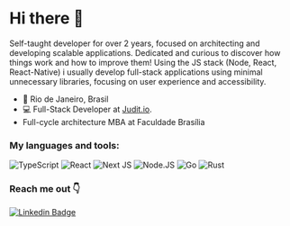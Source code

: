 # Hi there 👋

Self-taught developer for over 2 years, focused on architecting and developing scalable applications. Dedicated and curious to discover how things work and how to improve them! Using the JS stack (Node, React, React-Native) i usually develop full-stack applications using minimal unnecessary libraries, focusing on user experience and accessibility.

- 📍 Rio de Janeiro, Brasil
- 💻 Full-Stack Developer at <a target="_blank" href="https://www.judit.io/" >Judit.io</a>.
- Full-cycle architecture MBA at Faculdade Brasília

### My languages and tools:

<img alt="TypeScript" src="https://img.shields.io/badge/TypeScript-007ACC?style=for-the-badge&logo=typescript&logoColor=white"/> 
<img alt="React" src="https://img.shields.io/badge/React-20232A?style=for-the-badge&logo=react&logoColor=61DAFB"/> 
<img alt="Next JS" src="https://img.shields.io/badge/nextjs-%23000000.svg?&style=for-the-badge&logo=next.js&logoColor=white"/> 
<img alt="Node.JS" src="https://img.shields.io/badge/Node.js-43853D?style=for-the-badge&logo=node.js&logoColor=white"/>
<img alt="Go" src="https://img.shields.io/badge/Go-00ADD8?style=for-the-badge&logo=go&logoColor=white"/>
<img alt="Rust" src="https://img.shields.io/badge/Rust-000000?style=for-the-badge&logo=rust&logoColor=white"/>

### Reach me out 👇
[![Linkedin Badge](https://img.shields.io/badge/-João%20Martins-6633cc?style=flat-square&logo=Linkedin&logoColor=white&link=https://www.linkedin.com/in/joaomartinsdev/)](https://www.linkedin.com/in/joaomartinsdev/) 
